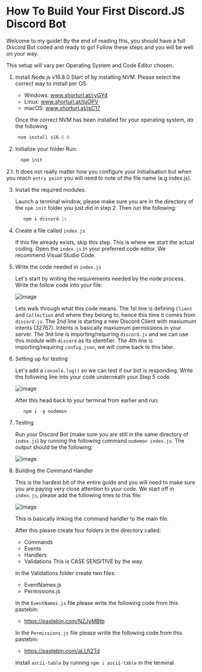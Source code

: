 # How To Build Your First Discord.JS Discord Bot

Welcome to my guide! By the end of reading this, you should have a full Discord Bot coded and ready to go!
Follow these steps and you will be well on your way.

This setup will vary per Operating System and Code Editor chosen.

1. Install Node.js v16.8.0
   Start of by installing NVM. Please select the correct way to install per OS:
   - Windows: www.shorturl.at/ryGY4
   - Linux: www.shorturl.at/tuOPV
   - macOS: www.shorturl.at/jsC17

   Once the correct NVM has been installed for your operating system, do the following
   ```js
    nvm install v16.8.0

2. Initialize your folder
   Run: 
   ```js
     npm init
   
   
2.1. It does not really matter how you configure your Initialisation but when you reach `entry point` you will need to note of the file name (e.g index.js).

3. Install the required modules.
   
   Launch a terminal window, please make sure you are in the directory of the `npm init` folder you just did in step 2. 
   Then run the following:
   ```js
      npm i discord.js

4. Create a file called `index.js`
  
   If this file already exists, skip this step.
   This is where we start the actual coding.
   Open the `index.js` in your preferred code editor. We recommend Visual Studio Code.

5. Write the code needed in `index.js`

   Let's start by writing the requirements needed by the node process.
   Write the follow code into your file:

   ![image](https://user-images.githubusercontent.com/79745507/144714568-8e98c388-9543-45b3-a436-b4af85f56476.png)

   Lets walk through what this code means.
   The 1st line is defining `Client` and `Collection` and where they belong to, hence this time it comes from `discord.js`.
   The 2nd line is starting a new Discord Client with maxiumum intents (32767). Intents is basically maxiumum permissions in your server.
   The 3rd line is importing/requiring `discord.js` and we can use this module with `discord` as its identifier. 
   The 4th line is importing/requiring `config.json`, we will come back to this later. 

6. Setting up for testing

   Let's add a `console.log()` so we can test if our bot is responding.
   Write the following line into your code underneath your Step 5 code.

   ![image](https://user-images.githubusercontent.com/79745507/144714865-a4f044f3-e0da-4aef-acab-18f4988b63ad.png)


   After this head back to your terminal from earlier and run:
   ```js
      npm i -g nodemon
   
7. Testing

   Run your Discord Bot (make sure you are still in the same directory of `index.js`) by running the following command `nodemon index.js`.
   The output should be the following:

   ![image](https://user-images.githubusercontent.com/79745507/144714856-0321c086-f5f9-4420-b8a4-a6bc34c0639e.png)

8. Building the Command Handler

   This is the hardest bit of the entire guide and you will need to make sure you are paying very close attention to your code.
   We start off in `index.js`, please add the following lines to this file:

   ![image](https://user-images.githubusercontent.com/79745507/144714922-ec72d077-4106-456e-8dc7-3e945ee947f4.png)

   This is basically linking the command handler to the main file.

   After this please create four folders in the directory called:
   - Commands
   - Events
   - Handlers
   - Validations
   This is CASE SENSITIVE by the way.

   In the Validations folder create two files:
   - EventNames.js
   - Permissions.js

   In the `EventNames.js` file please write the following code from this pastebin:
   - https://pastebin.com/NZJyMBtb
   
   In the `Permissions.js` file please wriite the following code from this pastebin:
   - https://pastebin.com/aLLfi2Td

   Install `ascii-table` by running `npm i ascii-table` in the terminal.
